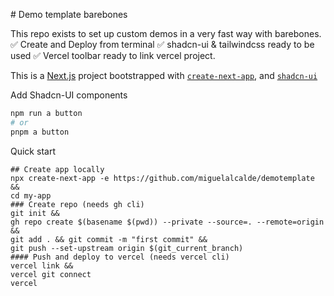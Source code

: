 # Demo template barebones

This repo exists to set up custom demos in a very fast way with barebones.
✅ Create and Deploy from terminal
✅ shadcn-ui & tailwindcss ready to be used
✅ Vercel toolbar ready to link vercel project.

This is a [Next.js](https://nextjs.org/) project bootstrapped with [`create-next-app`](https://github.com/vercel/next.js/tree/canary/packages/create-next-app), and [`shadcn-ui`](https://ui.shadcn.com/)

Add Shadcn-UI components

```bash
npm run a button
# or
pnpm a button
```

Quick start

```
## Create app locally
npx create-next-app -e https://github.com/miguelalcalde/demotemplate && 
cd my-app
### Create repo (needs gh cli)
git init &&
gh repo create $(basename $(pwd)) --private --source=. --remote=origin && 
git add . && git commit -m "first commit" &&
git push --set-upstream origin $(git_current_branch)
#### Push and deploy to vercel (needs vercel cli)
vercel link &&
vercel git connect
vercel
```
